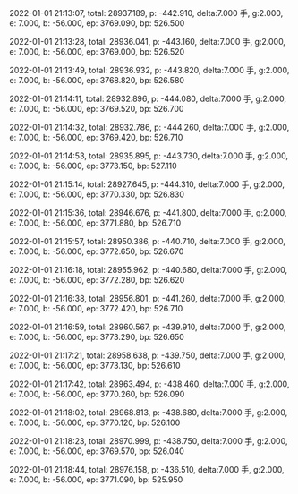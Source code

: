 2022-01-01 21:13:07, total: 28937.189, p: -442.910, delta:7.000 手, g:2.000, e: 7.000, b: -56.000, ep: 3769.090, bp: 526.500

2022-01-01 21:13:28, total: 28936.041, p: -443.160, delta:7.000 手, g:2.000, e: 7.000, b: -56.000, ep: 3769.000, bp: 526.520

2022-01-01 21:13:49, total: 28936.932, p: -443.820, delta:7.000 手, g:2.000, e: 7.000, b: -56.000, ep: 3768.820, bp: 526.580

2022-01-01 21:14:11, total: 28932.896, p: -444.080, delta:7.000 手, g:2.000, e: 7.000, b: -56.000, ep: 3769.520, bp: 526.700

2022-01-01 21:14:32, total: 28932.786, p: -444.260, delta:7.000 手, g:2.000, e: 7.000, b: -56.000, ep: 3769.420, bp: 526.710

2022-01-01 21:14:53, total: 28935.895, p: -443.730, delta:7.000 手, g:2.000, e: 7.000, b: -56.000, ep: 3773.150, bp: 527.110

2022-01-01 21:15:14, total: 28927.645, p: -444.310, delta:7.000 手, g:2.000, e: 7.000, b: -56.000, ep: 3770.330, bp: 526.830

2022-01-01 21:15:36, total: 28946.676, p: -441.800, delta:7.000 手, g:2.000, e: 7.000, b: -56.000, ep: 3771.880, bp: 526.710

2022-01-01 21:15:57, total: 28950.386, p: -440.710, delta:7.000 手, g:2.000, e: 7.000, b: -56.000, ep: 3772.650, bp: 526.670

2022-01-01 21:16:18, total: 28955.962, p: -440.680, delta:7.000 手, g:2.000, e: 7.000, b: -56.000, ep: 3772.280, bp: 526.620

2022-01-01 21:16:38, total: 28956.801, p: -441.260, delta:7.000 手, g:2.000, e: 7.000, b: -56.000, ep: 3772.420, bp: 526.710

2022-01-01 21:16:59, total: 28960.567, p: -439.910, delta:7.000 手, g:2.000, e: 7.000, b: -56.000, ep: 3773.290, bp: 526.650

2022-01-01 21:17:21, total: 28958.638, p: -439.750, delta:7.000 手, g:2.000, e: 7.000, b: -56.000, ep: 3773.130, bp: 526.610

2022-01-01 21:17:42, total: 28963.494, p: -438.460, delta:7.000 手, g:2.000, e: 7.000, b: -56.000, ep: 3770.260, bp: 526.090

2022-01-01 21:18:02, total: 28968.813, p: -438.680, delta:7.000 手, g:2.000, e: 7.000, b: -56.000, ep: 3770.120, bp: 526.100

2022-01-01 21:18:23, total: 28970.999, p: -438.750, delta:7.000 手, g:2.000, e: 7.000, b: -56.000, ep: 3769.570, bp: 526.040

2022-01-01 21:18:44, total: 28976.158, p: -436.510, delta:7.000 手, g:2.000, e: 7.000, b: -56.000, ep: 3771.090, bp: 525.950